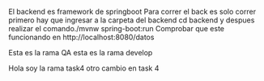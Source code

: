 El backend es framework de springboot
Para correr el back es solo correr primero hay que ingresar a la carpeta del backend cd backend y despues realizar el comando./mvnw spring-boot:run
Comprobar que este funcionando en http://localhost:8080/datos

Esta es la rama QA
esta es la rama develop

Hola soy la rama task4 otro cambio en task 4